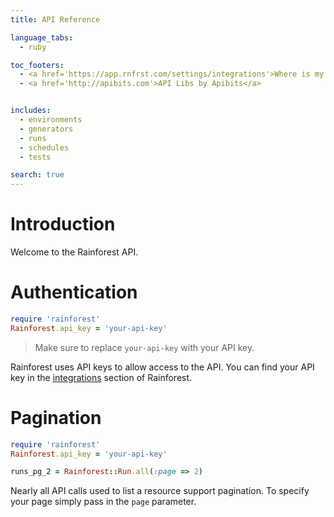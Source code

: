 ```yaml
---
title: API Reference

language_tabs:
  - ruby

toc_footers:
  - <a href='https://app.rnfrst.com/settings/integrations'>Where is my API Key?</a>
  - <a href='http://apibits.com'>API Libs by Apibits</a>


includes:
  - environments
  - generators
  - runs
  - schedules
  - tests

search: true
---
```


# Introduction

Welcome to the Rainforest API.

# Authentication

```ruby
require 'rainforest'
Rainforest.api_key = 'your-api-key'
```

> Make sure to replace `your-api-key` with your API key.

Rainforest uses API keys to allow access to the API. You can find your API key in the [integrations](https://app.rnfrst.com/settings/integrations) section of Rainforest.


# Pagination

```ruby
require 'rainforest'
Rainforest.api_key = 'your-api-key'

runs_pg_2 = Rainforest::Run.all(:page => 2)
```

Nearly all API calls used to list a resource support pagination. To specify your page simply pass in the `page` parameter.
